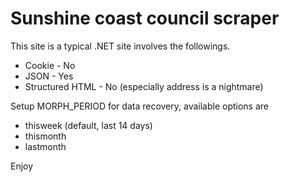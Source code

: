 # Sunshine coast council scraper

This site is a typical .NET site involves the followings.

* Cookie - No
* JSON - Yes
* Structured HTML - No (especially address is a nightmare)

Setup MORPH_PERIOD for data recovery, available options are

* thisweek (default, last 14 days)
* thismonth
* lastmonth

Enjoy
